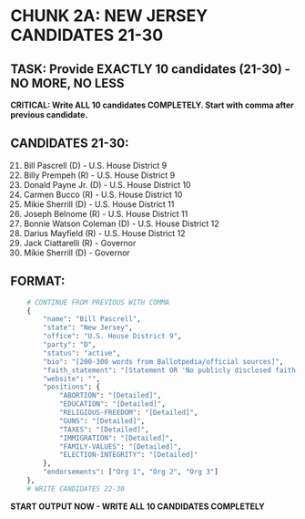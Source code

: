 # CHUNK 2A: NEW JERSEY CANDIDATES 21-30

## TASK: Provide EXACTLY 10 candidates (21-30) - NO MORE, NO LESS

**CRITICAL: Write ALL 10 candidates COMPLETELY. Start with comma after previous candidate.**

## CANDIDATES 21-30:

21. Bill Pascrell (D) - U.S. House District 9
22. Billy Prempeh (R) - U.S. House District 9
23. Donald Payne Jr. (D) - U.S. House District 10
24. Carmen Bucco (R) - U.S. House District 10
25. Mikie Sherrill (D) - U.S. House District 11
26. Joseph Belnome (R) - U.S. House District 11
27. Bonnie Watson Coleman (D) - U.S. House District 12
28. Darius Mayfield (R) - U.S. House District 12
29. Jack Ciattarelli (R) - Governor
30. Mikie Sherrill (D) - Governor

## FORMAT:

```python
    # CONTINUE FROM PREVIOUS WITH COMMA
    {
        "name": "Bill Pascrell",
        "state": "New Jersey",
        "office": "U.S. House District 9",
        "party": "D",
        "status": "active",
        "bio": "[200-300 words from Ballotpedia/official sources]",
        "faith_statement": "[Statement OR 'No publicly disclosed faith statement']",
        "website": "",
        "positions": {
            "ABORTION": "[Detailed]",
            "EDUCATION": "[Detailed]",
            "RELIGIOUS-FREEDOM": "[Detailed]",
            "GUNS": "[Detailed]",
            "TAXES": "[Detailed]",
            "IMMIGRATION": "[Detailed]",
            "FAMILY-VALUES": "[Detailed]",
            "ELECTION-INTEGRITY": "[Detailed]"
        },
        "endorsements": ["Org 1", "Org 2", "Org 3"]
    },
    # WRITE CANDIDATES 22-30

```

**START OUTPUT NOW - WRITE ALL 10 CANDIDATES COMPLETELY**
